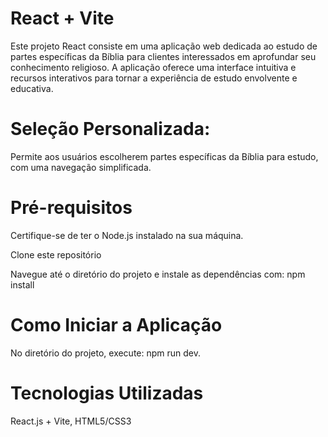 # React + Vite

Este projeto React consiste em uma aplicação web dedicada ao estudo de partes específicas da Bíblia para clientes interessados em aprofundar seu conhecimento religioso. A aplicação oferece uma interface intuitiva e recursos interativos para tornar a experiência de estudo envolvente e educativa.

# Seleção Personalizada:
Permite aos usuários escolherem partes específicas da Bíblia para estudo, com uma navegação simplificada.

# Pré-requisitos
Certifique-se de ter o Node.js instalado na sua máquina.

Clone este repositório

Navegue até o diretório do projeto e instale as dependências com: npm install

# Como Iniciar a Aplicação
No diretório do projeto, execute: npm run dev.

# Tecnologias Utilizadas
React.js + Vite,
HTML5/CSS3
